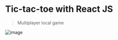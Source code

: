 # Tic-tac-toe with React JS
> Multiplayer local game

![image](https://user-images.githubusercontent.com/5923585/124536905-3ae5e800-ddef-11eb-88ed-c2222ca4fbb4.png)
